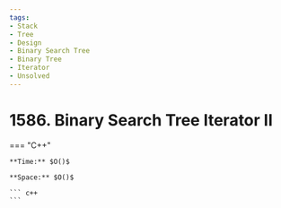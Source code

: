 ```yaml
---
tags:
- Stack
- Tree
- Design
- Binary Search Tree
- Binary Tree
- Iterator
- Unsolved
---
```



# 1586. Binary Search Tree Iterator II

=== "C++"

    **Time:** $O()$

    **Space:** $O()$

    ``` c++
    ```